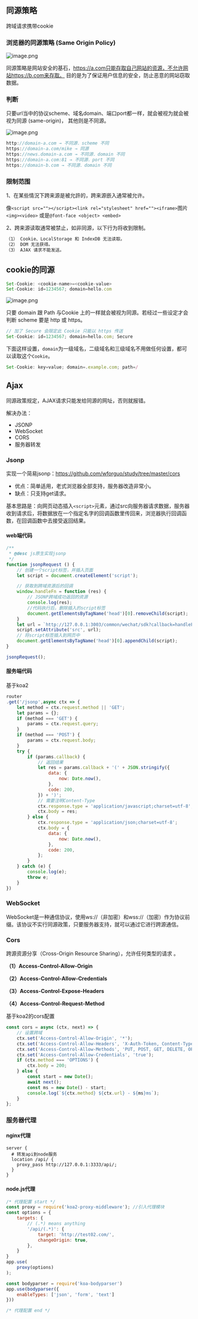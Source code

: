 ## 同源策略

跨域请求携带cookie

### 浏览器的同源策略 (Same Origin Policy)

![image.png](https://cdn.nlark.com/yuque/0/2022/png/1088766/1645947603963-bdbdb6d2-740a-4bbf-981b-4d174313022b.png#clientId=ua0c3fd67-aa3e-4&crop=0&crop=0&crop=1&crop=1&from=paste&height=77&id=u1ef1d7a3&margin=%5Bobject%20Object%5D&name=image.png&originHeight=154&originWidth=1172&originalType=binary&ratio=1&rotation=0&showTitle=false&size=40323&status=done&style=none&taskId=u0ecd8a4e-e5e6-4992-bfa5-2cf0d22dd29&title=&width=586)

同源策略是网站安全的基石，https://a.com只能存取自己网站的资源，不允许网站https://b.com来存取。
目的是为了保证用户信息的安全，防止恶意的网站窃取数据。

### 判断

只要url当中的协议scheme、域名domain、端口port都一样，就会被视为就会被视为同源 (same-origin)，
其他则是不同源。

![image.png](https://cdn.nlark.com/yuque/0/2022/png/1088766/1645947024556-46b84de3-bb81-4da5-aa70-f9582780ab2c.png#clientId=ua0c3fd67-aa3e-4&crop=0&crop=0&crop=1&crop=1&from=paste&height=181&id=u9b91b622&margin=%5Bobject%20Object%5D&name=image.png&originHeight=361&originWidth=884&originalType=binary&ratio=1&rotation=0&showTitle=false&size=23716&status=done&style=none&taskId=u2b89c63e-c3a5-4194-be10-bf1d44e6497&title=&width=442)

```javascript
http://domain-a.com → 不同源．scheme 不同
https://domain-a.com/mike → 同源
https://news.domain-a.com → 不同源．domain 不同
https://domain-a.com:81 → 不同源．port 不同
https://domain-b.com → 不同源．domain 不同
```
### 限制范围

1、在某些情況下跨来源是被允許的，跨来源嵌入通常被允许。

像`<script src=""></script><link rel="stylesheet" href=""><iframe>`图片`<img><video>`
或是`@font-face <object> <embed>`

2、跨来源读取通常被禁止，如非同源，以下行为将收到限制。

```javascript
（1） Cookie、LocalStorage 和 IndexDB 无法读取。
（2） DOM 无法获得。
（3） AJAX 请求不能发送。
```

## cookie的同源

```javascript
Set-Cookie: <cookie-name>=<cookie-value>
Set-Cookie: id=1234567; domain=hello.com
```

![image.png](https://cdn.nlark.com/yuque/0/2022/png/1088766/1645950966046-20ae4ac6-4f0b-449a-b115-82c34404778e.png#clientId=ua0c3fd67-aa3e-4&crop=0&crop=0&crop=1&crop=1&from=paste&height=250&id=zxbxQ&margin=%5Bobject%20Object%5D&name=image.png&originHeight=500&originWidth=1400&originalType=binary&ratio=1&rotation=0&showTitle=false&size=59368&status=done&style=none&taskId=u2be7fea2-1279-4e3d-987c-fcb979960f2&title=&width=700)

只要 domain 跟 Path 与Cookie 上的一样就会被视为同源。若经过一些设定才会判断 scheme 要是 http 或 https。

```javascript
// 加了 Secure 会限定此 Cookie 只能以 https 传送
Set-Cookie: id=1234567; domain=hello.com; Secure
```


下面这样设置，`domain`为一级域名，二级域名和三级域名不用做任何设置，都可以读取这个`Cookie`。

```javascript
Set-Cookie: key=value; domain=.example.com; path=/
```

## Ajax

同源政策规定，AJAX请求只能发给同源的网址，否则就报错。

解决办法：

- JSONP
- WebSocket
- CORS
- 服务器转发

### Jsonp

实现一个简易jsonp：https://github.com/wforguo/study/tree/master/cors

- 优点：简单适用，老式浏览器全部支持，服务器改造非常小。
- 缺点：只支持get请求。

基本思路是：向网页动态插入`<script>`元素，通过src向服务器请求数据，服务器收到请求后，将数据放在一个指定名字的回调函数里传回来，浏览器执行回调函数，在回调函数中去接受返回结果。

#### web端代码

```javascript
/**
 * @desc js原生实现jsonp
 */
function jsonpRequest () {
    // 创建一个script标签，并插入页面
    let script = document.createElement('script');

    // 获取到跨域资源后的回调
    window.handleFn = function (res) {
        // JSONP跨域成功返回的资源
        console.log(res);
        //代码执行后，删除插入的script标签
        document.getElementsByTagName('head')[0].removeChild(script);
    }
    let url = `http://127.0.0.1:3003/common/wechat/sdk?callback=handleFn`;
    script.setAttribute('src', url);
    // 将script标签插入到网页中
    document.getElementsByTagName('head')[0].appendChild(script);
}

jsonpRequest();
```

#### 服务端代码

基于koa2

```javascript
router
.get('/jsonp',async ctx => {
    let method = ctx.request.method || 'GET';
    let params = {};
    if (method === 'GET') {
        params = ctx.request.query;
    }
    if (method === 'POST') {
        params = ctx.request.body;
    }
    try {
        if (params.callback) {
            // 返回结果
            let res = params.callback + '(' + JSON.stringify({
                data: {
                    now: Date.now(),
                },
                code: 200,
            }) + ')';
            // 需要注明Content-Type
            ctx.response.type = 'application/javascript;charset=utf-8';
            ctx.body = res;
        } else {
            ctx.response.type = 'application/json;charset=utf-8';
            ctx.body = {
                data: {
                    now: Date.now(),
                },
                code: 200,
            };
        }
    } catch (e) {
        console.log(e);
        throw e;
    }
})
```

### WebSocket

WebSocket是一种通信协议，使用ws://（非加密）和wss://（加密）作为协议前缀。该协议不实行同源政策，只要服务器支持，就可以通过它进行跨源通信。

### Cors

跨源资源分享（Cross-Origin Resource Sharing），允许任何类型的请求 。

**（1）Access-Control-Allow-Origin**

**（2）Access-Control-Allow-Credentials**

**（3）Access-Control-Expose-Headers**

**（4）Access-Control-Request-Method**

基于koa2的cors配置

```javascript
const cors = async (ctx, next) => {
    // 设置跨域
    ctx.set('Access-Control-Allow-Origin', '*');
    ctx.set('Access-Control-Allow-Headers', 'X-Auth-Token, Content-Type, Content-Length, Authorization, Accept, X-Requested-With , yourHeaderFeild');
    ctx.set('Access-Control-Allow-Methods', 'PUT, POST, GET, DELETE, OPTIONS');
    ctx.set('Access-Control-Allow-Credentials', 'true');
    if (ctx.method === 'OPTIONS') {
        ctx.body = 200;
    } else {
        const start = new Date();
        await next();
        const ms = new Date() - start;
        console.log(`${ctx.method} ${ctx.url} - ${ms}ms`);
    }
};
```

### 服务器代理

#### nginx代理
```nginx
server {
  # 转发api到node服务
  location /api/ {
    proxy_pass http://127.0.0.1:3333/api/;
  }
}
```

#### node.js代理

```javascript
/* 代理配置 start */
const proxy = require('koa2-proxy-middleware'); //引入代理模块
const options = {
    targets: {
        // (.*) means anything
        '/api/(.*)': {
            target: 'http://test02.com/',
            changeOrigin: true,
        },
    }
}
app.use(
    proxy(options)
);

const bodyparser = require('koa-bodyparser')
app.use(bodyparser({
    enableTypes: ['json', 'form', 'text']
}))

/* 代理配置 end */
```
